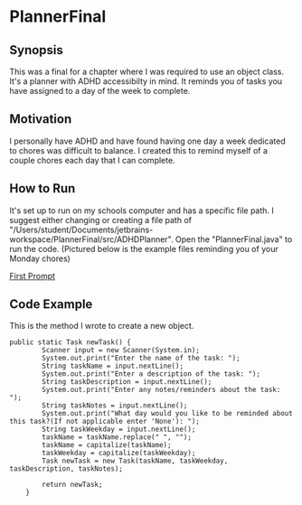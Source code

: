# PlannerFinal

## Synopsis
This was a final for a chapter where I was required to use an object class.
It's a planner with ADHD accessibilty in mind. It reminds you of tasks you have assigned to a day of the week to complete.

## Motivation
I personally have ADHD and have found having one day a week dedicated to chores was difficult to balance. I created this to remind myself of a couple chores each day that I can complete.

## How to Run
It's set up to run on my schools computer and has a specific file path. I suggest either changing or creating a file path of "/Users/student/Documents/jetbrains-workspace/PlannerFinal/src/ADHDPlanner". Open the "PlannerFinal.java" to run the code.
(Pictured below is the example files reminding you of your Monday chores)

[First Prompt](Example.png)

## Code Example
This is the method I wrote to create a new object.
```
public static Task newTask() {
        Scanner input = new Scanner(System.in);
        System.out.print("Enter the name of the task: ");
        String taskName = input.nextLine();
        System.out.print("Enter a description of the task: ");
        String taskDescription = input.nextLine();
        System.out.print("Enter any notes/reminders about the task: ");
        String taskNotes = input.nextLine();
        System.out.print("What day would you like to be reminded about this task?(If not applicable enter 'None'): ");
        String taskWeekday = input.nextLine();
        taskName = taskName.replace(" ", "");
        taskName = capitalize(taskName);
        taskWeekday = capitalize(taskWeekday);
        Task newTask = new Task(taskName, taskWeekday, taskDescription, taskNotes);

        return newTask;
    }
```
